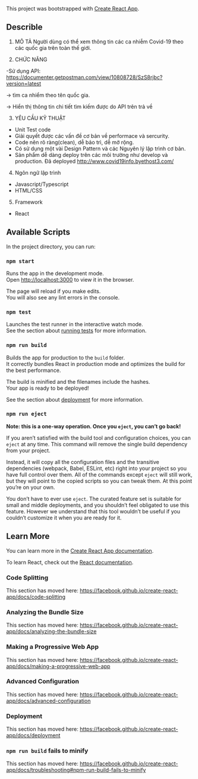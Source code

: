 This project was bootstrapped with [Create React App](https://github.com/facebook/create-react-app).
## Describle

1. MÔ TẢ
Người dùng có thể xem thông tin các ca nhiễm Covid-19 theo các quốc gia trên toàn thế giới.

2. CHỨC NĂNG

-Sử dụng API: https://documenter.getpostman.com/view/10808728/SzS8rjbc?version=latest

-> tìm ca nhiểm theo tên quốc gia.

-> Hiển thị thông tin chi tiết tìm kiếm được do API trên trả về

3. YÊU CẦU KỸ THUẬT
- Unit Test code
- Giải quyết được các vấn đề cơ bản về performace và sercurity.
- Code nên rõ ràng(clean), dễ bảo trì, dễ mở rộng.
- Có sử dụng một vài Design Pattern và các Nguyên lý lập trình cơ bản.
- Sản phẩm dễ dàng deploy trên các môi trường như develop và production. Đã deployed http://www.covid19info.byethost3.com/

4. Ngôn ngữ lập trình
- Javascript/Typescript
- HTML/CSS

5. Framework
- React

## Available Scripts

In the project directory, you can run:

### `npm start`

Runs the app in the development mode.<br />
Open [http://localhost:3000](http://localhost:3000) to view it in the browser.

The page will reload if you make edits.<br />
You will also see any lint errors in the console.

### `npm test`

Launches the test runner in the interactive watch mode.<br />
See the section about [running tests](https://facebook.github.io/create-react-app/docs/running-tests) for more information.

### `npm run build`

Builds the app for production to the `build` folder.<br />
It correctly bundles React in production mode and optimizes the build for the best performance.

The build is minified and the filenames include the hashes.<br />
Your app is ready to be deployed!

See the section about [deployment](https://facebook.github.io/create-react-app/docs/deployment) for more information.

### `npm run eject`

**Note: this is a one-way operation. Once you `eject`, you can’t go back!**

If you aren’t satisfied with the build tool and configuration choices, you can `eject` at any time. This command will remove the single build dependency from your project.

Instead, it will copy all the configuration files and the transitive dependencies (webpack, Babel, ESLint, etc) right into your project so you have full control over them. All of the commands except `eject` will still work, but they will point to the copied scripts so you can tweak them. At this point you’re on your own.

You don’t have to ever use `eject`. The curated feature set is suitable for small and middle deployments, and you shouldn’t feel obligated to use this feature. However we understand that this tool wouldn’t be useful if you couldn’t customize it when you are ready for it.

## Learn More

You can learn more in the [Create React App documentation](https://facebook.github.io/create-react-app/docs/getting-started).

To learn React, check out the [React documentation](https://reactjs.org/).

### Code Splitting

This section has moved here: https://facebook.github.io/create-react-app/docs/code-splitting

### Analyzing the Bundle Size

This section has moved here: https://facebook.github.io/create-react-app/docs/analyzing-the-bundle-size

### Making a Progressive Web App

This section has moved here: https://facebook.github.io/create-react-app/docs/making-a-progressive-web-app

### Advanced Configuration

This section has moved here: https://facebook.github.io/create-react-app/docs/advanced-configuration

### Deployment

This section has moved here: https://facebook.github.io/create-react-app/docs/deployment

### `npm run build` fails to minify

This section has moved here: https://facebook.github.io/create-react-app/docs/troubleshooting#npm-run-build-fails-to-minify
